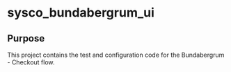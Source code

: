# sysco_bundabergrum_ui
## Purpose
This project contains the test and configuration code for the Bundabergrum - Checkout flow.